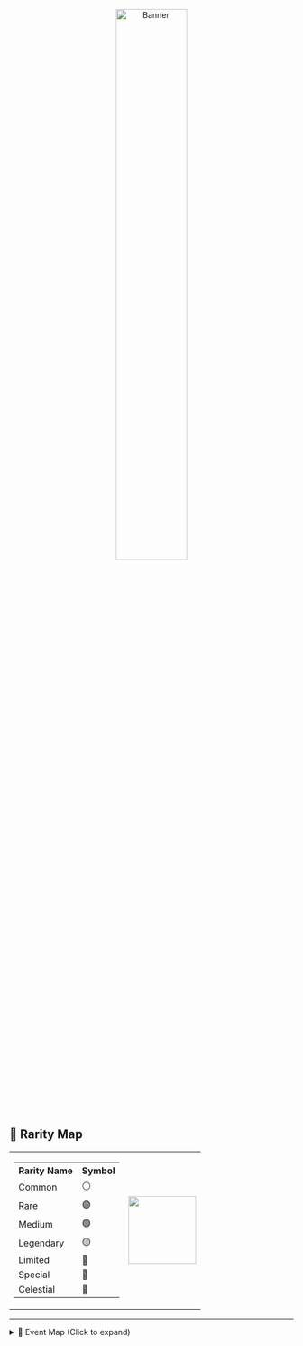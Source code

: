 <p align="center">
  <a href="https://t.me/lrithyll">
    <img src="https://cdn.yuna0x0.com/yuna/img/72408310_p5.webp" alt="Banner" width="50%">
  </a>
</p>

## 🧩 Rarity Map

<table>
  <tr>
    <td>
      <table>
        <tr>
          <th>Rarity Name</th><th>Symbol</th>
        </tr>
        <tr><td>Common</td><td>⚪️</td></tr>
        <tr><td>Rare</td><td>🟣</td></tr>
        <tr><td>Medium</td><td>🟢</td></tr>
        <tr><td>Legendary</td><td>🟡</td></tr>
        <tr><td>Limited</td><td>🔮</td></tr>
        <tr><td>Special</td><td>💮</td></tr>
        <tr><td>Celestial</td><td>🎐</td></tr>
      </table>
    </td>
    <td>
      <img src="https://media.giphy.com/media/l0MYt5jPR6QX5pnqM/giphy.gif" width="120" />
    </td>
  </tr>
</table>

---

<details>
  <summary>🎉 Event Map (Click to expand)</summary>

  <table>
    <tr>
      <td>
        <table>
          <tr>
            <th>Event Name</th><th>Emoji</th>
          </tr>
          <tr><td>Summer</td><td>🏖</td></tr>
          <tr><td>Kimono</td><td>👘</td></tr>
          <tr><td>Winter</td><td>❄️</td></tr>
          <tr><td>Valentine</td><td>💞</td></tr>
          <tr><td>School</td><td>🎒</td></tr>
          <tr><td>Halloween</td><td>🎃</td></tr>
          <tr><td>Game</td><td>🎮</td></tr>
          <tr><td>Marine</td><td>🪼</td></tr>
          <tr><td>Basketball</td><td>🏀</td></tr>
          <tr><td>Maid</td><td>🧹</td></tr>
          <tr><td>Rain</td><td>☔</td></tr>
          <tr><td>Bunny</td><td>🐰</td></tr>
          <tr><td>Blossom</td><td>🌸</td></tr>
          <tr><td>Rock</td><td>🎸</td></tr>
          <tr><td>Christmas</td><td>🎄</td></tr>
          <tr><td>Nerd</td><td>🤓</td></tr>
          <tr><td>Wedding</td><td>💍</td></tr>
          <tr><td>Cheerlead</td><td>🎊</td></tr>
          <tr><td>Artist</td><td>🎨</td></tr>
          <tr><td>Nurse</td><td>🏨</td></tr>
        </table>
      </td>
      <td>
        <img src="https://media.giphy.com/media/3oEjI6SIIHBdRxXI40/giphy.gif" width="120" />
      </td>
    </tr>
  </table>

</details>

  </table>
</details>


